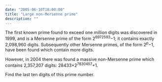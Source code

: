 ```yaml
---
date: "2005-06-10T18:00:00"
title: "Large non-Mersenne prime"
description: ""
---
```


<p>The first known prime found to exceed one million digits was discovered in 1999, and is a Mersenne prime of the form 2<sup>6972593</sup>−1; it contains exactly 2,098,960 digits. Subsequently other Mersenne primes, of the form 2<sup><i>p</i></sup>−1, have been found which contain more digits.</p>
<p>However, in 2004 there was found a massive non-Mersenne prime which contains 2,357,207 digits: 28433×2<sup>7830457</sup>+1.</p>
<p>Find the last ten digits of this prime number.</p>

